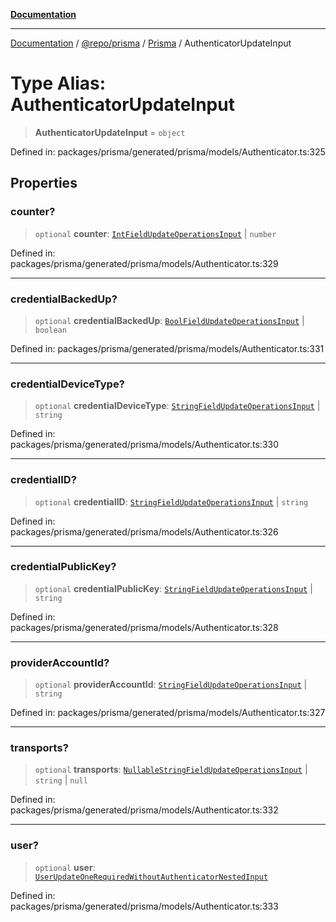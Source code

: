[**Documentation**](../../../../../README.md)

***

[Documentation](../../../../../README.md) / [@repo/prisma](../../../README.md) / [Prisma](../README.md) / AuthenticatorUpdateInput

# Type Alias: AuthenticatorUpdateInput

> **AuthenticatorUpdateInput** = `object`

Defined in: packages/prisma/generated/prisma/models/Authenticator.ts:325

## Properties

### counter?

> `optional` **counter**: [`IntFieldUpdateOperationsInput`](IntFieldUpdateOperationsInput.md) \| `number`

Defined in: packages/prisma/generated/prisma/models/Authenticator.ts:329

***

### credentialBackedUp?

> `optional` **credentialBackedUp**: [`BoolFieldUpdateOperationsInput`](BoolFieldUpdateOperationsInput.md) \| `boolean`

Defined in: packages/prisma/generated/prisma/models/Authenticator.ts:331

***

### credentialDeviceType?

> `optional` **credentialDeviceType**: [`StringFieldUpdateOperationsInput`](StringFieldUpdateOperationsInput.md) \| `string`

Defined in: packages/prisma/generated/prisma/models/Authenticator.ts:330

***

### credentialID?

> `optional` **credentialID**: [`StringFieldUpdateOperationsInput`](StringFieldUpdateOperationsInput.md) \| `string`

Defined in: packages/prisma/generated/prisma/models/Authenticator.ts:326

***

### credentialPublicKey?

> `optional` **credentialPublicKey**: [`StringFieldUpdateOperationsInput`](StringFieldUpdateOperationsInput.md) \| `string`

Defined in: packages/prisma/generated/prisma/models/Authenticator.ts:328

***

### providerAccountId?

> `optional` **providerAccountId**: [`StringFieldUpdateOperationsInput`](StringFieldUpdateOperationsInput.md) \| `string`

Defined in: packages/prisma/generated/prisma/models/Authenticator.ts:327

***

### transports?

> `optional` **transports**: [`NullableStringFieldUpdateOperationsInput`](NullableStringFieldUpdateOperationsInput.md) \| `string` \| `null`

Defined in: packages/prisma/generated/prisma/models/Authenticator.ts:332

***

### user?

> `optional` **user**: [`UserUpdateOneRequiredWithoutAuthenticatorNestedInput`](UserUpdateOneRequiredWithoutAuthenticatorNestedInput.md)

Defined in: packages/prisma/generated/prisma/models/Authenticator.ts:333
